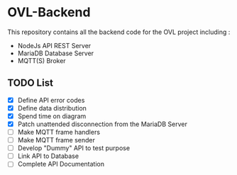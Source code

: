 # OVL-Backend

This repository contains all the backend code for the OVL project including :

- NodeJs API REST Server
- MariaDB Database Server
- MQTT(S) Broker

## TODO List

- [X] Define API error codes
- [X] Define data distribution
- [X] Spend time on diagram
- [X] Patch unattended disconnection from the MariaDB Server
- [ ] Make MQTT frame handlers
- [ ] Make MQTT frame sender
- [ ] Develop "Dummy" API to test purpose
- [ ] Link API to Database
- [ ] Complete API Documentation
